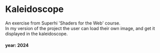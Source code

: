 # Kaleidoscope

An exercise from Superhi 'Shaders for the Web' course.\
In my version of the project the user can load their own image, and get it displayed in the kaleidoscope.

#### year: 2024